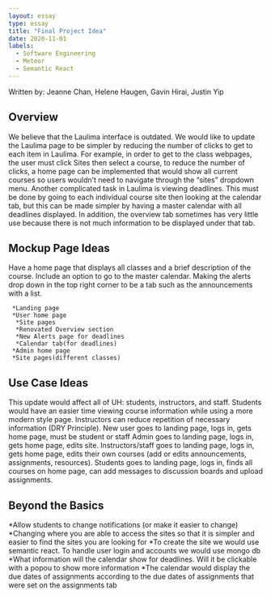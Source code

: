 ```yaml
---
layout: essay
type: essay
title: "Final Project Idea"
date: 2020-11-01
labels:
  - Software Engineering
  - Meteor
  - Semantic React
---
```

Written by: Jeanne Chan, Helene Haugen, Gavin Hirai, Justin Yip
<h2>Overview</h2>
We believe that the Laulima interface is outdated. We would like to update the Laulima page to be simpler by reducing the number of clicks to get to each item in Laulima. For example, in order to get to the class webpages, the user must click Sites then select a course, to reduce the number of clicks, a home page can be implemented that would show all current courses so users wouldn’t need to navigate through the “sites” dropdown menu. Another complicated task in Laulima is viewing deadlines. This must be done by going to each individual course site then looking at the calendar tab, but this can be made simpler by having a master calendar with all deadlines displayed. In addition, the overview tab sometimes has very little use because there is not much information to be displayed under that tab. 

<h2>Mockup Page Ideas</h2>
Have a home page that displays all classes and a brief description of the course. Include an option to go to the master calendar. 
Making the alerts drop down in the top right corner to be a tab such as the announcements with a list.

     *Landing page
     *User home page
      *Site pages
      *Renovated Overview section
      *New Alerts page for deadlines
      *Calendar tab(for deadlines) 
     *Admin home page
     *Site pages(different classes)
 
<h2>Use Case Ideas</h2>
This update would affect all of UH: students, instructors, and staff. Students would have an easier time viewing course information while using a more modern style page. Instructors can reduce repetition of necessary information (DRY Principle).  
New user goes to landing page, logs in, gets home page, must be student or staff
Admin goes to landing page, logs in, gets home page, edits site.
Instructors/staff goes to landing page, logs in, gets home page, edits their own courses (add or edits announcements, assignments, resources).
Students goes to landing page, logs in, finds all courses on home page, can add messages to discussion boards and upload assignments.

<h2>Beyond the Basics</h2>
     *Allow students to change notifications (or make it easier to change)
     *Changing where you are able to access the sites so that it is simpler and easier to find the sites you are looking for
     *To create the site we would use semantic react. To handle user login and accounts we would use mongo db
     *What information will the calendar show for deadlines. Will it be clickable with a popou to show more information
     *The calendar would display the due dates of assignments according to the due dates of assignments that were set on the assignments tab





